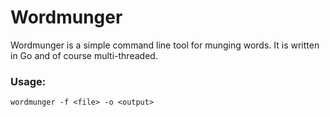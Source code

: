 # Wordmunger

Wordmunger is a simple command line tool for munging words. It is written in Go and 
of course multi-threaded.

### Usage:

`wordmunger -f <file> -o <output>`
